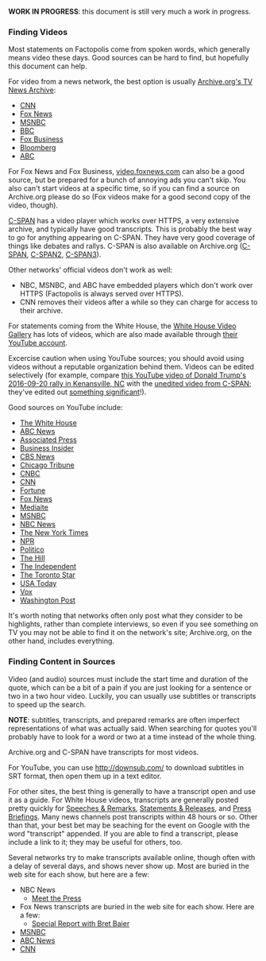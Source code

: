 **WORK IN PROGRESS**: this document is still very much a work in progress.

### Finding Videos

Most statements on Factopolis come from spoken words, which generally means video these days. Good sources can be hard to find, but hopefully this document can help.

For video from a news network, the best option is usually [Archive.org's TV News Archive](https://archive.org/details/tv):

* [CNN](https://archive.org/details/TV-CNNW?sort=-date)
* [Fox News](https://archive.org/details/TV-FOXNEWSW?sort=-date)
* [MSNBC](https://archive.org/details/TV-MSNBCW?sort=-date)
* [BBC](https://archive.org/details/TV-BBCNEWS?sort=-date)
* [Fox Business](https://archive.org/details/TV-FBC?sort=-date)
* [Bloomberg](https://archive.org/details/TV-BLOOMBERG?sort=-date)
* [ABC](https://archive.org/details/TV-WJLA?sort=-date)

For Fox News and Fox Business, [video.foxnews.com](http://video.foxnews.com/) can also be a good source, but be prepared for a bunch of annoying ads you can't skip. You also can't start videos at a specific time, so if you can find a source on Archive.org please do so (Fox videos make for a good second copy of the video, though).

[C-SPAN](https://www.c-span.org/) has a video player which works over HTTPS, a very extensive archive, and typically have good transcripts. This is probably the best way to go for anything appearing on C-SPAN. They have very good coverage of things like debates and rallys. C-SPAN is also available on Archive.org ([C-SPAN](https://archive.org/details/TV-CSPAN), [C-SPAN2](https://archive.org/details/TV-CSPAN2), [C-SPAN3](https://archive.org/details/TV-CSPAN3)).

Other networks' official videos don't work as well:

* NBC, MSNBC, and ABC have embedded players which don't work over HTTPS (Factopolis is always served over HTTPS).
* CNN removes their videos after a while so they can charge for access to their archive.

For statements coming from the White House, the [White House Video Gallery](https://www.whitehouse.gov/featured-videos) has lots of videos, which are also made available through [their YouTube account](https://www.youtube.com/user/whitehouse).

Excercise caution when using YouTube sources; you should avoid using videos without a reputable organization behind them. Videos can be edited selectively (for example, compare [this YouTube video of Donald Trump's 2016-09-20 rally in Kenansville, NC](https://youtu.be/8ZADcyBDZSw?t=2396) with the [unedited video from C-SPAN](https://www.c-span.org/video/?415591-1&start=2384); they've edited out [something significant](/person/donald-trump/2016-09-20/)!).

Good sources on YouTube include:

* [The White House](https://www.youtube.com/user/whitehouse)
* [ABC News](https://www.youtube.com/user/ABCNews)
* [Associated Press](https://www.youtube.com/user/AssociatedPress)
* [Business Insider](https://www.youtube.com/user/businessinsider)
* [CBS News](https://www.youtube.com/user/CBSNewsOnline)
* [Chicago Tribune](https://www.youtube.com/user/ChicagoTribune)
* [CNBC](https://www.youtube.com/user/cnbc)
* [CNN](https://www.youtube.com/user/CNN)
* [Fortune](https://www.youtube.com/user/FortuneMagazineVideo)
* [Fox News](https://www.youtube.com/user/FoxNewsChannel)
* [Mediaite](https://www.youtube.com/user/Mediaite)
* [MSNBC](https://www.youtube.com/user/msnbcleanforward)
* [NBC News](https://www.youtube.com/user/NBCNews)
* [The New York Times](https://www.youtube.com/user/TheNewYorkTimes)
* [NPR](https://www.youtube.com/user/npr)
* [Politico](https://www.youtube.com/user/thepolitico)
* [The Hill](https://www.youtube.com/user/thehilldotcom)
* [The Independent](https://www.youtube.com/user/theindependent)
* [The Toronto Star](https://www.youtube.com/user/TorontoStar)
* [USA Today](https://www.youtube.com/user/USATODAY)
* [Vox](https://www.youtube.com/user/voxdotcom)
* [Washington Post](https://www.youtube.com/user/WashingtonPost)

It's worth noting that networks often only post what they consider to be highlights, rather than complete interviews, so even if you see something on TV you may not be able to find it on the network's site; Archive.org, on the other hand, includes everything.

### Finding Content in Sources

Video (and audio) sources must include the start time and duration of the quote, which can be a bit of a pain if you are just looking for a sentence or two in a two hour video. Luckily, you can usually use subtitles or transcripts to speed up the search.

**NOTE**: subtitles, transcripts, and prepared remarks are often imperfect representations of what was actually said. When searching for quotes you'll probably have to look for a word or two at a time instead of the whole thing.

Archive.org and C-SPAN have transcripts for most videos.

For YouTube, you can use http://downsub.com/ to download subtitles in SRT format, then open them up in a text editor.

For other sites, the best thing is generally to have a transcript open and use it as a guide. For White House videos, transcripts are generally posted pretty quickly for [Speeches & Remarks](https://www.whitehouse.gov/briefing-room/speeches-and-remarks), [Statements & Releases](https://www.whitehouse.gov/briefing-room/statements-and-releases), and [Press Briefings](https://www.whitehouse.gov/briefing-room/press-briefings). Many news channels post transcripts within 48 hours or so. Other than that, your best bet may be seaching for the event on Google with the word "transcript" appended. If you are able to find a transcript, please include a link to it; they may be useful for others, too.

Several networks try to make transcripts available online, though often with a delay of several days, and shows never show up. Most are buried in the web site for each show, but here are a few:

* NBC News
  * [Meet the Press](https://www.nbcnews.com/meet-the-press/meet-press-transcripts-n51976)
* Fox News transcripts are buried in the web site for each show. Here are a few:
  * [Special Report with Bret Baier](http://www.foxnews.com/on-air/special-report-bret-baier/transcripts)
* [MSNBC](http://www.msnbc.com/transcripts)
* [ABC News](http://abcnews.go.com/Technology/story?id=769462)
* [CNN](http://www.cnn.com/TRANSCRIPTS/)
